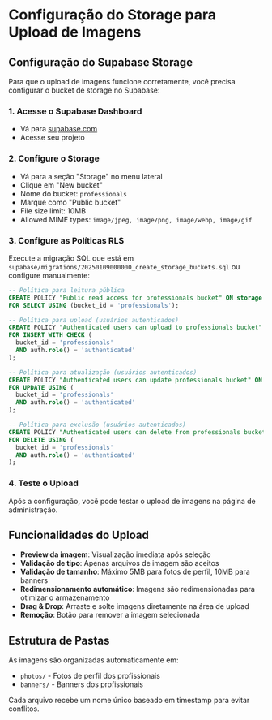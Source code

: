 # Configuração do Storage para Upload de Imagens

## Configuração do Supabase Storage

Para que o upload de imagens funcione corretamente, você precisa configurar o bucket de storage no Supabase:

### 1. Acesse o Supabase Dashboard
- Vá para [supabase.com](https://supabase.com)
- Acesse seu projeto

### 2. Configure o Storage
- Vá para a seção "Storage" no menu lateral
- Clique em "New bucket"
- Nome do bucket: `professionals`
- Marque como "Public bucket"
- File size limit: 10MB
- Allowed MIME types: `image/jpeg, image/png, image/webp, image/gif`

### 3. Configure as Políticas RLS
Execute a migração SQL que está em `supabase/migrations/20250109000000_create_storage_buckets.sql` ou configure manualmente:

```sql
-- Política para leitura pública
CREATE POLICY "Public read access for professionals bucket" ON storage.objects
FOR SELECT USING (bucket_id = 'professionals');

-- Política para upload (usuários autenticados)
CREATE POLICY "Authenticated users can upload to professionals bucket" ON storage.objects
FOR INSERT WITH CHECK (
  bucket_id = 'professionals' 
  AND auth.role() = 'authenticated'
);

-- Política para atualização (usuários autenticados)
CREATE POLICY "Authenticated users can update professionals bucket" ON storage.objects
FOR UPDATE USING (
  bucket_id = 'professionals' 
  AND auth.role() = 'authenticated'
);

-- Política para exclusão (usuários autenticados)
CREATE POLICY "Authenticated users can delete from professionals bucket" ON storage.objects
FOR DELETE USING (
  bucket_id = 'professionals' 
  AND auth.role() = 'authenticated'
);
```

### 4. Teste o Upload
Após a configuração, você pode testar o upload de imagens na página de administração.

## Funcionalidades do Upload

- **Preview da imagem**: Visualização imediata após seleção
- **Validação de tipo**: Apenas arquivos de imagem são aceitos
- **Validação de tamanho**: Máximo 5MB para fotos de perfil, 10MB para banners
- **Redimensionamento automático**: Imagens são redimensionadas para otimizar o armazenamento
- **Drag & Drop**: Arraste e solte imagens diretamente na área de upload
- **Remoção**: Botão para remover a imagem selecionada

## Estrutura de Pastas

As imagens são organizadas automaticamente em:
- `photos/` - Fotos de perfil dos profissionais
- `banners/` - Banners dos profissionais

Cada arquivo recebe um nome único baseado em timestamp para evitar conflitos.
